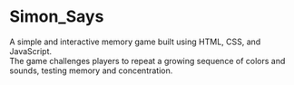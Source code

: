 # Simon_Says
A simple and interactive memory game built using HTML, CSS, and JavaScript.  
The game challenges players to repeat a growing sequence of colors and sounds, testing memory and concentration.
